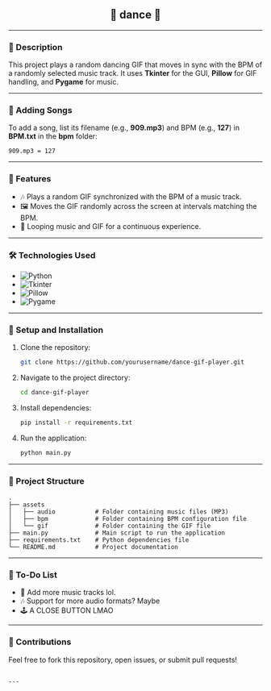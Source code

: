 <h2 align="center">🪩 dance 🪩</h2>

---

### 🚀 Description
This project plays a random dancing GIF that moves in sync with the BPM of a randomly selected music track. It uses **Tkinter** for the GUI, **Pillow** for GIF handling, and **Pygame** for music.

---

### 🎵 Adding Songs
To add a song, list its filename (e.g., **909.mp3**) and BPM (e.g., **127**) in **BPM.txt** in the **bpm** folder:
```
909.mp3 = 127
```

---

### 🎨 Features
- 🎶 Plays a random GIF synchronized with the BPM of a music track.
- 🖼️ Moves the GIF randomly across the screen at intervals matching the BPM.
- 🔁 Looping music and GIF for a continuous experience.

---

### 🛠️ Technologies Used
- ![Python](https://img.shields.io/badge/-Python-3776AB?logo=python&logoColor=fff&style=for-the-badge)
- ![Tkinter](https://img.shields.io/badge/-Tkinter-FF4500?style=for-the-badge)
- ![Pillow](https://img.shields.io/badge/-Pillow-FFD700?logo=pillow&style=for-the-badge)
- ![Pygame](https://img.shields.io/badge/-Pygame-00FF00?logo=pygame&style=for-the-badge)

---

### 🔧 Setup and Installation
1. Clone the repository:
   ```bash
   git clone https://github.com/yourusername/dance-gif-player.git
   ```
2. Navigate to the project directory:
   ```bash
   cd dance-gif-player
   ```
3. Install dependencies:
   ```bash
   pip install -r requirements.txt
   ```
4. Run the application:
   ```bash
   python main.py
   ```

---

### 📂 Project Structure
```
.
├── assets
│   ├── audio           # Folder containing music files (MP3)
│   ├── bpm             # Folder containing BPM configuration file
│   └── gif             # Folder containing the GIF file
├── main.py             # Main script to run the application
├── requirements.txt    # Python dependencies file
└── README.md           # Project documentation
```

---

### 📝 To-Do List
- 🔄 Add more music tracks lol.
- 🎶 Support for more audio formats? Maybe
- 🕹️ A CLOSE BUTTON LMAO

---

### 🤝 Contributions
Feel free to fork this repository, open issues, or submit pull requests!
```

---